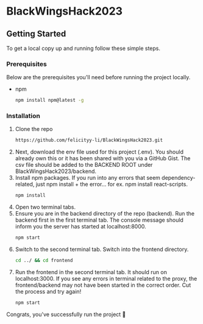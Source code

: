 # BlackWingsHack2023

<!-- GETTING STARTED -->
## Getting Started

To get a local copy up and running follow these simple steps.

### Prerequisites

Below are the prerequisites you'll need before running the project locally.
* npm
  ```sh
  npm install npm@latest -g
  ```

### Installation

1. Clone the repo
   ```sh
   https://github.com/felicityy-li/BlackWingsHack2023.git
   ```
2. Next, download the env file used for this project (.env).  You should already own this or it has been shared with you via a GitHub Gist.  The csv 
file should be added to the BACKEND ROOT under BlackWingsHack2023/backend.
3. Install npm packages. If you run into any errors that seem dependency-related, just npm install + the error... for ex. npm install react-scripts.
   ```sh
   npm install
   ```
4. Open two terminal tabs.
5. Ensure you are in the backend directory of the repo (backend). Run the backend first in the first terminal tab. The console message should inform you 
the server has started at localhost:8000.
   ```sh
   npm start
   ```
6. Switch to the second terminal tab. Switch into the frontend directory.
   ```sh
   cd ../ && cd frontend
   ```
7. Run the frontend in the second terminal tab. It should run on localhost:3000. If you see any errors in terminal related to the proxy, the 
frontend/backend may not have been started in the correct order. Cut the process and try again! 
   ```sh
   npm start
   ```
Congrats, you've successfully run the project :partying_face:

